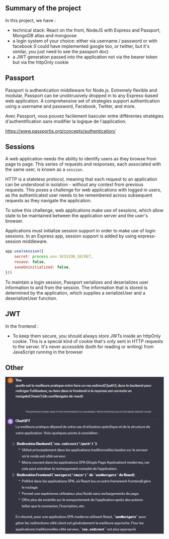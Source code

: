 ## Summary of the project

In this project, we have :
- technical stack: React on the front, NodeJS with Express and Passport, MongoDB atlas and mongoose
- a login system of your choice: either via username / password or with facebook (I could have implemented google too, or twitter, but it's similar, you just need to see the passport doc)
- a JWT generation passed into the application not via the bearer token but via the httpOnly cookie

## Passport

Passport is authentication middleware for Node.js. Extremely flexible and modular, Passport can be unobtrusively dropped in to any Express-based web application. A comprehensive set of strategies support authentication using a username and password, Facebook, Twitter, and more.

Avec Passport, vous pouvez facilement basculer entre différentes stratégies d'authentification sans modifier la logique de l'application. 

https://www.passportjs.org/concepts/authentication/

## Sessions

A web application needs the ability to identify users as they browse from page to page. This series of requests and responses, each associated with the same user, is known as a `session`.

HTTP is a stateless protocol, meaning that each request to an application can be understood in isolation - without any context from previous requests. This poses a challenge for web applications with logged in users, as the authenticated user needs to be remembered across subsequent requests as they navigate the application.

To solve this challenge, web applications make use of sessions, which allow state to be maintained between the application server and the user's browser.


Applications must initialize session support in order to make use of login sessions. In an Express app, session support is added by using express-session middleware.

```js
app.use(session({
    secret: process.env.SESSION_SECRET,
    resave: false,
    saveUninitialized: false,
}))
```

To maintain a login session, Passport serializes and deserializes user information to and from the session. The information that is stored is determined by the application, which supplies a serializeUser and a deserializeUser function.


## JWT

In the frontend :
- To keep them secure, you should always store JWTs inside an httpOnly cookie. This is a special kind of cookie that's  only sent in HTTP requests to the server. It's never accessible (both for reading or writing) from JavaScript running in the browser



## Other

<img src="1.JPG"/>